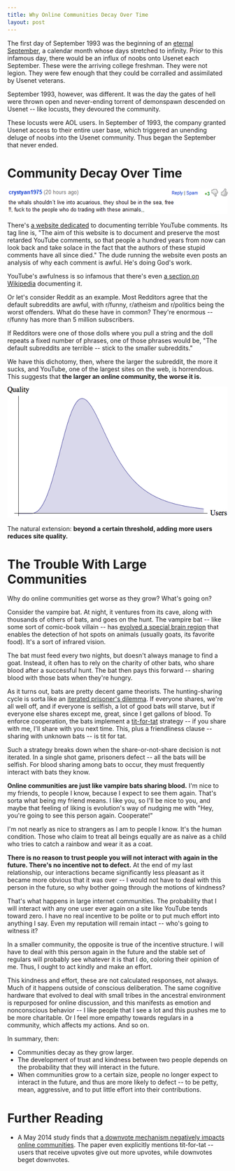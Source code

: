 ```yaml
---
title: Why Online Communities Decay Over Time
layout: post
---
```


The first day of September 1993 was the beginning of an [eternal September](http://en.wikipedia.org/wiki/Eternal_September), a
calendar month whose days stretched to infinity. Prior to this infamous day,
there would be an influx of noobs onto Usenet each September. These were the
arriving college freshman. They were not legion. They were few enough that they
could be corralled and assimilated by Usenet veterans.

September 1993, however, was different. It was the day the gates of hell were
thrown open and never-ending torrent of demonspawn descended on Usenet -- like
locusts, they devoured the community.

These locusts were AOL users. In September of 1993, the company granted Usenet
access to their entire user base, which triggered an unending deluge of noobs into the
Usenet community. Thus began the September that never ended.

# Community Decay Over Time

!["Typical YouTube comment."](/img/youtube-comment.gif)

There's [a website dedicated](http://stupid-youtube-comments.blogspot.com/) to documenting terrible YouTube
comments. Its tag line is, "The aim of this website is to document and preserve
the most retarded YouTube comments, so that people a hundred years from now can
look back and take solace in the fact that the authors of these stupid comments
have all since died." The dude running the website even posts an analysis of why each comment is
awful. He's doing God's work.

YouTube's awfulness is so infamous that there's even
[a section on Wikipedia](http://en.wikipedia.org/wiki/Youtube#User_comments)
documenting it.

Or let's consider Reddit as an example. Most Redditors agree that the default
subreddits are awful, with  r/funny, r/atheism and r/politics being the worst
offenders. What do these have in common? They're enormous -- r/funny has more than
5 million subscribers.

If Redditors were one of those dolls where you pull a string and the doll repeats a
fixed number of phrases, one of those phrases would be, "The default subreddits
are terrible -- stick to the smaller subreddits." 

We have this dichotomy, then, where the larger the subreddit, the more it
sucks, and YouTube, one of the largest sites on the web, is horrendous. This
suggests that **the larger an online community, the worse it is.** 

!["Community size versus quality."](/img/community-size-vs-quality.png)

The natural extension: **beyond a certain threshold, adding more users reduces
site quality.**

# The Trouble With Large Communities

Why do online communities get worse as they grow? What's going on? 

Consider the vampire bat. At night, it ventures from its cave, along with thousands of
others of bats, and goes on the hunt. The vampire bat -- like some sort of
comic-book villain -- has [evolved a special brain region](http://en.wikipedia.org/wiki/Infrared_sensing_in_vampire_bats#Neuroanatomy) that enables the
detection of hot spots on animals (usually goats, its favorite food). It's a sort of infrared vision.

The bat must feed every two nights, but doesn't always manage to
find a goat. Instead, it often has to rely on the charity of other bats, who
share blood after a successful hunt. The bat then pays this
forward -- sharing blood with those bats when they're hungry.

As it turns out, bats are pretty decent game theorists. The hunting-sharing
cycle is sorta like an
[iterated prisoner's dilemma](http://en.wikipedia.org/wiki/Prisoner%27s_dilemma#The_iterated_prisoners.27_dilemma). If
everyone shares, we're all well off, and if everyone is selfish, a lot of good bats will starve, but
if everyone else shares except me, great, since I get gallons of
blood. To enforce cooperation, the bats implement a [tit-for-tat](http://en.wikipedia.org/wiki/Tit_for_tat) strategy -- if you share with me, I'll
share with you next time. This, plus a friendliness clause -- sharing with
unknown bats -- is tit for tat. 

Such a strategy breaks down when the share-or-not-share decision is not
iterated. In a single shot game, prisoners defect -- all the bats will be
selfish. For blood sharing among bats to occur, they must frequently interact with bats
they know.

**Online communities are just like vampire bats sharing blood.** I'm nice to my
friends, to people I know, because I expect to see them again. That's sorta what
being my friend means. I like you, so I'll be nice to you, and maybe that
feeling of liking is evolution's way of nudging me with "Hey, you're
going to see this person again. Cooperate!" 

I'm not nearly as nice to strangers as I am to people I know. It's the human
condition. Those who claim to treat all beings equally are as naive as a child
who tries to catch a rainbow and wear it as a coat.

**There is no reason to trust people you will not interact with again in the
future. There's no incentive not to defect.** At the end of my last relationship,
our interactions became significantly less pleasant as it became more obvious
that it was over -- I would not have to deal with this person in the future, so
why bother going through the motions of kindness?

That's what happens in large internet communities. The probability that I will
interact with any one user ever again on a site like YouTube tends toward
zero. I have no real incentive to be polite or to put much effort into anything
I say. Even my reputation will remain intact -- who's going to witness it? 

In a smaller community, the opposite is true of the incentive structure. I will
have to deal with this person again in the future and the stable set of regulars
will probably see whatever it is that I do, coloring their opinion of me. Thus, I ought to act kindly and make an effort.

This kindness and effort, these are not calculated responses, not always. Much
of it happens outside of conscious deliberation. The same cognitive hardware
that evolved to deal with small tribes in the ancestral environment is
repurposed for online discussion, and this manifests as emotion and nonconscious
behavior -- I like people
that I see a lot and this pushes me to be more charitable. Or I feel more
empathy towards regulars in a community, which affects my actions. And so on.

In summary, then:

* Communities decay as they grow larger.
* The development of trust and kindness between two people depends on the
  probability that they will interact in the future.
* When communities grow to a certain size, people no longer expect to interact
  in the future, and thus are more likely to defect -- to be petty, mean,
  aggressive, and to put little effort into their contributions.

# Further Reading

* A May 2014 study finds that
  [a downvote mechanism negatively impacts online communities](http://arxiv.org/abs/1405.1429). The
  paper even explicitly mentions tit-for-tat -- users that receive upvotes give
  out more upvotes, while downvotes beget downvotes.
